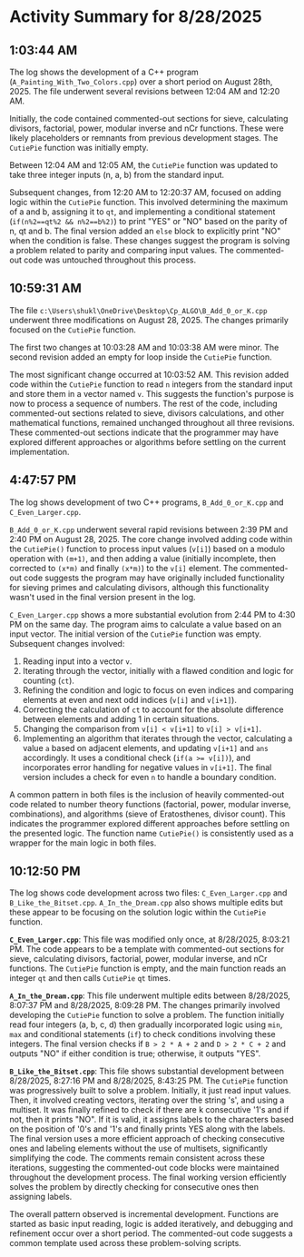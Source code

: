 # Activity Summary for 8/28/2025

## 1:03:44 AM
The log shows the development of a C++ program (`A_Painting_With_Two_Colors.cpp`) over a short period on August 28th, 2025.  The file underwent several revisions between 12:04 AM and 12:20 AM.

Initially, the code contained commented-out sections for sieve, calculating divisors, factorial, power, modular inverse and nCr functions. These were likely placeholders or remnants from previous development stages. The `CutiePie` function was initially empty.

Between 12:04 AM and 12:05 AM, the `CutiePie` function was updated to take three integer inputs (n, a, b) from the standard input.

Subsequent changes, from 12:20 AM to 12:20:37 AM, focused on adding logic within the `CutiePie` function. This involved determining the maximum of a and b, assigning it to `qt`, and implementing a conditional statement (`if(n%2==qt%2 && n%2==b%2)`) to print "YES" or "NO" based on the parity of n, qt and b.  The final version added an `else` block to explicitly print "NO" when the condition is false.  These changes suggest the program is solving a problem related to parity and comparing input values.  The commented-out code was untouched throughout this process.


## 10:59:31 AM
The file `c:\Users\shukl\OneDrive\Desktop\Cp_ALGO\B_Add_0_or_K.cpp` underwent three modifications on August 28, 2025.  The changes primarily focused on the `CutiePie` function.

The first two changes at 10:03:28 AM and 10:03:38 AM were minor.  The second revision added an empty for loop inside the `CutiePie` function.


The most significant change occurred at 10:03:52 AM. This revision added code within the `CutiePie` function to read `n` integers from the standard input and store them in a vector named `v`.  This suggests the function's purpose is now to process a sequence of numbers. The rest of the code, including commented-out sections related to sieve, divisors calculations, and other mathematical functions, remained unchanged throughout all three revisions.  These commented-out sections indicate that the programmer may have explored different approaches or algorithms before settling on the current implementation.


## 4:47:57 PM
The log shows development of two C++ programs, `B_Add_0_or_K.cpp` and `C_Even_Larger.cpp`.

`B_Add_0_or_K.cpp` underwent several rapid revisions between 2:39 PM and 2:40 PM on August 28, 2025.  The core change involved adding code within the `CutiePie()` function to process input values (`v[i]`) based on a modulo operation with `(m+1)`, and then adding a value (initially incomplete, then corrected to `(x*m)` and finally `(x*m)`) to the `v[i]` element.  The commented-out code suggests the program may have originally included functionality for sieving primes and calculating divisors, although this functionality wasn't used in the final version present in the log.

`C_Even_Larger.cpp` shows a more substantial evolution from 2:44 PM to 4:30 PM on the same day. The program aims to calculate a value based on an input vector. The initial version of the `CutiePie` function was empty.  Subsequent changes involved:
1. Reading input into a vector `v`.
2. Iterating through the vector, initially with a flawed condition and logic for counting (`ct`).
3. Refining the condition and logic to focus on even indices and comparing elements at even and next odd indices (`v[i]` and `v[i+1]`).
4. Correcting the calculation of `ct` to account for the absolute difference between elements and adding 1 in certain situations.
5. Changing the comparison from `v[i] < v[i+1]` to `v[i] > v[i+1]`.
6.  Implementing an algorithm that iterates through the vector, calculating a value `a` based on adjacent elements, and updating `v[i+1]` and `ans` accordingly. It uses a conditional check (`if(a >= v[i])`), and incorporates error handling for negative values in `v[i+1]`.  The final version includes a check for even `n` to handle a boundary condition.

A common pattern in both files is the inclusion of heavily commented-out code related to number theory functions (factorial, power, modular inverse, combinations), and algorithms (sieve of Eratosthenes, divisor count). This indicates the programmer explored different approaches before settling on the presented logic.  The function name `CutiePie()` is consistently used as a wrapper for the main logic in both files.


## 10:12:50 PM
The log shows code development across two files: `C_Even_Larger.cpp` and `B_Like_the_Bitset.cpp`.  `A_In_the_Dream.cpp` also shows multiple edits but these appear to be focusing on the solution logic within the `CutiePie` function.

**`C_Even_Larger.cpp`**: This file was modified only once, at 8/28/2025, 8:03:21 PM. The code appears to be a template with commented-out sections for sieve, calculating divisors, factorial, power, modular inverse, and nCr functions. The `CutiePie` function is empty, and the main function reads an integer `qt` and then calls `CutiePie` `qt` times.


**`A_In_the_Dream.cpp`**: This file underwent multiple edits between 8/28/2025, 8:07:37 PM and 8/28/2025, 8:09:28 PM.  The changes primarily involved developing the `CutiePie` function to solve a problem. The function initially read four integers (a, b, c, d) then gradually incorporated logic using `min`, `max` and conditional statements (`if`) to check conditions involving these integers. The final version checks if `B > 2 * A + 2` and `D > 2 * C + 2` and outputs "NO" if either condition is true; otherwise, it outputs "YES".

**`B_Like_the_Bitset.cpp`**:  This file shows substantial development between 8/28/2025, 8:27:16 PM and 8/28/2025, 8:43:25 PM.  The `CutiePie` function was progressively built to solve a problem. Initially, it just read input values.  Then, it involved creating vectors, iterating over the string 's', and using a multiset. It was finally refined to check if there are k consecutive '1's and if not, then it prints "NO". If it is valid, it assigns labels to the characters based on the position of '0's and '1's and finally prints YES along with the labels.  The final version uses a more efficient approach of checking consecutive ones and labeling elements without the use of multisets, significantly simplifying the code.  The comments remain consistent across these iterations, suggesting the commented-out code blocks were maintained throughout the development process.  The final working version efficiently solves the problem by directly checking for consecutive ones then assigning labels.


The overall pattern observed is incremental development.  Functions are started as basic input reading,  logic is added iteratively, and debugging and refinement occur over a short period. The commented-out code suggests a common template used across these problem-solving scripts.
